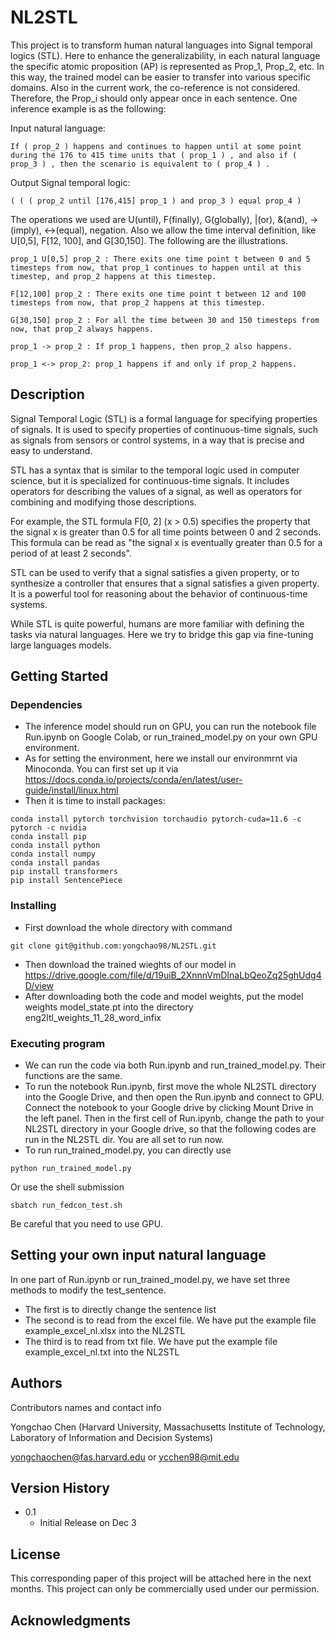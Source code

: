 # NL2STL

This project is to transform human natural languages into Signal temporal logics (STL). Here to enhance the generalizability, in each natural language the specific atomic proposition (AP) is represented as Prop_1, Prop_2, etc. In this way, the trained model can be easier to transfer into various specific domains. Also in the current work, the co-reference is not considered. Therefore, the Prop_i should only appear once in each sentence. One inference example is as the following:

Input natural language:

```
If ( prop_2 ) happens and continues to happen until at some point during the 176 to 415 time units that ( prop_1 ) , and also if ( prop_3 ) , then the scenario is equivalent to ( prop_4 ) .
```

Output Signal temporal logic:

```
( ( ( prop_2 until [176,415] prop_1 ) and prop_3 ) equal prop_4 )
```

The operations we used are U(until), F(finally), G(globally), |(or), &(and), ->(imply), <->(equal), negation. Also we allow the time interval definition, like U[0,5], F[12, 100], and G[30,150]. The following are the illustrations.
```
prop_1 U[0,5] prop_2 : There exits one time point t between 0 and 5 timesteps from now, that prop_1 continues to happen until at this timestep, and prop_2 happens at this timestep.
```
```
F[12,100] prop_2 : There exits one time point t between 12 and 100 timesteps from now, that prop_2 happens at this timestep.
```
```
G[30,150] prop_2 : For all the time between 30 and 150 timesteps from now, that prop_2 always happens.
```
```
prop_1 -> prop_2 : If prop_1 happens, then prop_2 also happens.
```
```
prop_1 <-> prop_2: prop_1 happens if and only if prop_2 happens.
```

## Description

Signal Temporal Logic (STL) is a formal language for specifying properties of signals. It is used to specify properties of continuous-time signals, such as signals from sensors or control systems, in a way that is precise and easy to understand.

STL has a syntax that is similar to the temporal logic used in computer science, but it is specialized for continuous-time signals. It includes operators for describing the values of a signal, as well as operators for combining and modifying those descriptions.

For example, the STL formula F[0, 2] (x > 0.5) specifies the property that the signal x is greater than 0.5 for all time points between 0 and 2 seconds. This formula can be read as "the signal x is eventually greater than 0.5 for a period of at least 2 seconds".

STL can be used to verify that a signal satisfies a given property, or to synthesize a controller that ensures that a signal satisfies a given property. It is a powerful tool for reasoning about the behavior of continuous-time systems.

While STL is quite powerful, humans are more familiar with defining the tasks via natural languages. Here we try to bridge this gap via fine-tuning large languages models.

## Getting Started

### Dependencies

* The inference model should run on GPU, you can run the notebook file Run.ipynb on Google Colab, or run_trained_model.py on your own GPU environment.
* As for setting the environment, here we install our environmrnt via Minoconda. You can first set up it via https://docs.conda.io/projects/conda/en/latest/user-guide/install/linux.html
* Then it is time to install packages:
```
conda install pytorch torchvision torchaudio pytorch-cuda=11.6 -c pytorch -c nvidia
conda install pip
conda install python
conda install numpy
conda install pandas
pip install transformers
pip install SentencePiece
```

### Installing

* First download the whole directory with command
```
git clone git@github.com:yongchao98/NL2STL.git
```
* Then download the trained wieghts of our model in https://drive.google.com/file/d/19uiB_2XnnnVmDInaLbQeoZq25ghUdg4D/view
* After downloading both the code and model weights, put the model weights model_state.pt into the directory eng2ltl_weights_11_28_word_infix

### Executing program

* We can run the code via both Run.ipynb and run_trained_model.py. Their functions are the same.
* To run the notebook Run.ipynb, first move the whole NL2STL directory into the Google Drive, and then open the Run.ipynb and connect to GPU. Connect the notebook to your Google drive by clicking Mount Drive in the left panel. Then in the first cell of Run.ipynb, change the path to your NL2STL directory in your Google drive, so that the following codes are run in the NL2STL dir. You are all set to run now.
* To run run_trained_model.py, you can directly use 
```
python run_trained_model.py
```
Or use the shell submission
```
sbatch run_fedcon_test.sh
```
Be careful that you need to use GPU.

## Setting your own input natural language

In one part of Run.ipynb or run_trained_model.py, we have set three methods to modify the test_sentence.
* The first is to directly change the sentence list
* The second is to read from the excel file. We have put the example file example_excel_nl.xlsx into the NL2STL
* The third is to read from txt file. We have put the example file example_excel_nl.txt into the NL2STL

## Authors

Contributors names and contact info

Yongchao Chen (Harvard University, Massachusetts Institute of Technology, Laboratory of Information and Decision Systems)

yongchaochen@fas.harvard.edu or ycchen98@mit.edu

## Version History

* 0.1
    * Initial Release on Dec 3

## License

This corresponding paper of this project will be attached here in the next months. This project can only be commercially used under our permission.

## Acknowledgments

